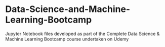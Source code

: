 # Data-Science-and-Machine-Learning-Bootcamp
Jupyter Notebook files developed as part of the Complete Data Science &amp; Machine Learning Bootcamp course undertaken on Udemy
